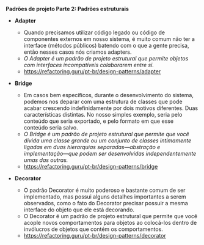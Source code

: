 **Padrões de projeto Parte 2: Padrões estruturais**

 - **Adapter**
    - Quando precisamos utilizar código legado ou código de componentes externos em nosso sistema, é muito comum não ter a interface (métodos públicos) batendo com o que a gente precisa, então nesses casos nós criamos adapters.
    - _O Adapter é um padrão de projeto estrutural que permite objetos com interfaces incompatíveis colaborarem entre si._
    - https://refactoring.guru/pt-br/design-patterns/adapter

 - **Bridge**
    - Em casos bem específicos, durante o desenvolvimento do sistema, podemos nos deparar com uma estrutura de classes que pode acabar crescendo indefinidamente por dois motivos diferentes. Duas características distintas. No nosso simples exemplo, seria pelo conteúdo que seria exportado, e pelo formato em que esse conteúdo seria salvo.
    - _O Bridge é um padrão de projeto estrutural que permite que você divida uma classe grande ou um conjunto de classes intimamente ligadas em duas hierarquias separadas—abstração e implementação—que podem ser desenvolvidas independentemente umas das outras._
    - https://refactoring.guru/pt-br/design-patterns/bridge

 - **Decorator**
    - O padrão Decorator é muito poderoso e bastante comum de ser implementado, mas possui alguns detalhes importantes a serem observados, como o fato do Decorator precisar possuir a mesma interface do objeto que ele está decorando.
    - O Decorator é um padrão de projeto estrutural que permite que você acople novos comportamentos para objetos ao colocá-los dentro de invólucros de objetos que contém os comportamentos.
    - https://refactoring.guru/pt-br/design-patterns/decorator